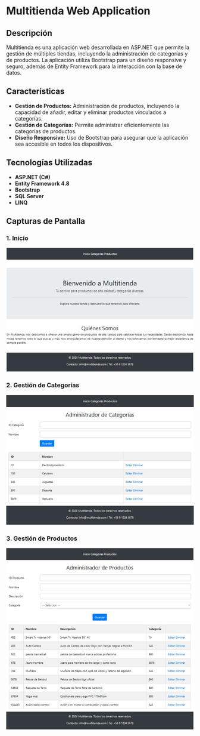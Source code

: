 # Multitienda Web Application

## Descripción
Multitienda es una aplicación web desarrollada en ASP.NET que permite la gestión de múltiples tiendas, incluyendo la administración de categorías y de productos. La aplicación utiliza Bootstrap para un diseño responsive y seguro, además de Entity Framework para la interacción con la base de datos.

## Características
- **Gestión de Productos:** Administración de productos, incluyendo la capacidad de añadir, editar y eliminar productos vinculados a categorías.
- **Gestión de Categorías:** Permite administrar eficientemente las categorías de productos.
- **Diseño Responsive:** Uso de Bootstrap para asegurar que la aplicación sea accesible en todos los dispositivos.

## Tecnologías Utilizadas
- **ASP.NET (C#)**
- **Entity Framework 4.8**
- **Bootstrap**
- **SQL Server**
- **LINQ**

## Capturas de Pantalla

### 1. Inicio
![Dashboard](screen3_main.jpg)

### 2. Gestión de Categorías
![Gestión de Categorías](screen2_cat.jpg)

### 3. Gestión de Productos
![Gestión de Productos](screen1_prod.jpg)

